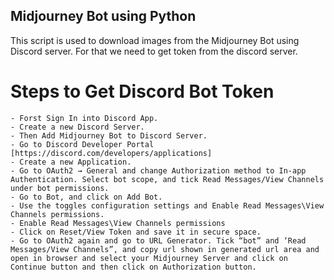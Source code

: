 ## Midjourney Bot using Python

This script is used to download images from the Midjourney Bot using Discord server. For that we need to get token from 
the discord server.

# Steps to Get Discord Bot Token
    - Forst Sign In into Discord App.
    - Create a new Discord Server.
    - Then Add Midjourney Bot to Discord Server.
    - Go to Discord Developer Portal [https://discord.com/developers/applications]
    - Create a new Application.
    - Go to OAuth2 → General and change Authorization method to In-app Authentication. Select bot scope, and tick Read Messages/View Channels   under bot permissions.
    - Go to Bot, and click on Add Bot.
    - Use the toggles configuration settings and Enable Read Messages\View Channels permissions.
    - Enable Read Messages\View Channels permissions
    - Click on Reset/View Token and save it in secure space.
    - Go to OAuth2 again and go to URL Generator. Tick “bot” and ‘Read Messages/View Channels”, and copy url shown in generated url area and open in browser and select your Midjourney Server and click on Continue button and then click on Authorization button.
